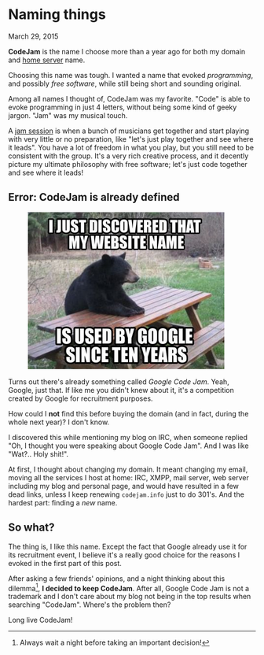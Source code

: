 Naming things
=============
March 29, 2015

**CodeJam** is the name I choose more than a year ago for both my domain
and [home server](../../2014/10/low-consumption-home-server.md)
name.

Choosing this name was tough. I wanted a name that evoked *programming*,
and possibly *free software*, while still being short and sounding
original.

Among all names I thought of, CodeJam was my favorite. "Code" is able
to evoke programming in just 4 letters, without being some kind of geeky
jargon. "Jam" was my musical touch.

A [jam session] is when a bunch of musicians get together and start
playing with very little or no preparation, like "let's just play
together and see where it leads". You have a lot of freedom in what you
play, but you still need to be consistent with the group. It's a very
rich creative process, and it decently picture my ultimate philosophy
with free software; let's just code together and see where it leads!

[jam session]: http://en.wikipedia.org/wiki/Jam_session

Error: CodeJam is already defined
---------------------------------

<figure class="left">
  <img src="../../img/naming-things.jpg">
</figure>

Turns out there's already something called *Google Code Jam*. Yeah,
Google, just that. If like me you didn't knew about it, it's a
competition created by Google for recruitment purposes.

How could I **not** find this before buying the domain (and in fact,
during the whole next year)? I don't know.

I discovered this while mentioning my blog on IRC, when someone replied
"Oh, I thought you were speaking about Google Code Jam". And I was like
"Wat?.. Holy shit!".

At first, I thought about changing my domain. It meant changing my
email, moving all the services I host at home: IRC, XMPP, mail server,
web server including my blog and personal page, and would have resulted
in a few dead links, unless I keep renewing `codejam.info` just to do
301's. And the hardest part: finding a *new* name.

So what?
--------

The thing is, I like this name. Except the fact that Google already use
it for its recruitment event, I believe it's a really good choice for
the reasons I evoked in the first part of this post.

After asking a few friends' opinions, and a night thinking about this
dilemma[^1], **I decided to keep CodeJam**. After all, Google Code Jam is not a
trademark and I don't care about my blog not being in the top results
when searching "CodeJam". Where's the problem then?

Long live CodeJam!

[^1]: Always wait a night before taking an important[^2] decision!
[^2]: First world domain owner problem...
